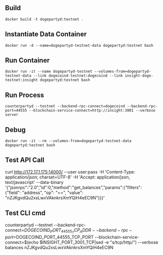 ## Build

    docker build -t dogepartyd:testnet .


## Instantiate Data Container

    docker run -d --name=dogepartyd-testnet-data dogepartyd:testnet bash


## Run Container

    docker run -it --name dogepartyd-testnet --volumes-from=dogepartyd-testnet-data --link dogecoind-testnet:dogecoind --link insight-doge-testnet:insight dogepartyd:testnet bash


## Run Process

    counterpartyd --testnet --backend-rpc-connect=dogecoind --backend-rpc-port=44555 --blockchain-service-connect=http://insight:3001 --verbose server


## Debug

    docker run -it --rm --volumes-from=dogepartyd-testnet-data dogepartyd:testnet bash


## Test API Call

curl http://172.17.1.175:14000/ --user user:pass -H 'Content-Type: application/json; charset=UTF-8' -H 'Accept: application/json, text/javascript' --data-binary '{"jsonrpc":"2.0","id":0,"method":"get_balances","params":{"filters": {"field": "address", "op": "==", "value": "nZJKgvdQu2xsLwxVAknkrsXmYQiH4eEC9N"}}}'


## Test CLI cmd

counterpartyd --testnet --backend-rpc-connect=$DOGECOIND_PORT_44555_TCP_ADDR --backend-rpc-port=$DOGECOIND_PORT_44555_TCP_PORT --blockchain-service-connect=$(echo $INSIGHT_PORT_3001_TCP|sed -e "s/tcp/http/") --verbose balances nZJKgvdQu2xsLwxVAknkrsXmYQiH4eEC9N

